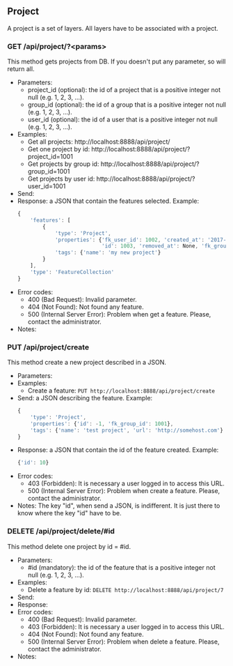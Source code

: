 ## Project

A project is a set of layers. All layers have to be associated with a project.


### GET /api/project/?\<params>

This method gets projects from DB. If you doesn't put any parameter, so will return all.
- Parameters:
    - project_id (optional): the id of a project that is a positive integer not null (e.g. 1, 2, 3, ...).
    - group_id (optional): the id of a group that is a positive integer not null (e.g. 1, 2, 3, ...).
    - user_id (optional): the id of a user that is a positive integer not null (e.g. 1, 2, 3, ...).
- Examples:
     - Get all projects: http://localhost:8888/api/project/
     - Get one project by id: http://localhost:8888/api/project/?project_id=1001
     - Get projects by group id: http://localhost:8888/api/project/?group_id=1001
     - Get projects by user id: http://localhost:8888/api/project/?user_id=1001
- Send:
- Response: a JSON that contain the features selected. Example:
    ```javascript
    {
        'features': [
            {
                'type': 'Project',
                'properties': {'fk_user_id': 1002, 'created_at': '2017-12-23 00:00:00',
                               'id': 1003, 'removed_at': None, 'fk_group_id': 1002},
                'tags': {'name': 'my new project'}
            }
        ],
        'type': 'FeatureCollection'
    }
    ```
- Error codes:
    - 400 (Bad Request): Invalid parameter.
    - 404 (Not Found): Not found any feature.
    - 500 (Internal Server Error): Problem when get a feature. Please, contact the administrator.
- Notes:


### PUT /api/project/create

This method create a new project described in a JSON.
- Parameters:
- Examples:
     - Create a feature: ```PUT http://localhost:8888/api/project/create```
- Send: a JSON describing the feature. Example:
    ```javascript
    {
        'type': 'Project',
        'properties': {'id': -1, 'fk_group_id': 1001},
        'tags': {'name': 'test project', 'url': 'http://somehost.com'}
    }
    ```
- Response: a JSON that contain the id of the feature created. Example:
    ```javascript
    {'id': 10}
    ```
- Error codes:
    - 403 (Forbidden): It is necessary a user logged in to access this URL.
    - 500 (Internal Server Error): Problem when create a feature. Please, contact the administrator.
- Notes: The key "id", when send a JSON, is indifferent. It is just there to know where the key "id" have to be.


<!-- PUT /api/project/update -->


### DELETE /api/project/delete/#id

This method delete one project by id = #id.
- Parameters:
    - #id (mandatory): the id of the feature that is a positive integer not null (e.g. 1, 2, 3, ...).
- Examples:
     - Delete a feature by id: ```DELETE http://localhost:8888/api/project/7```
- Send:
- Response:
- Error codes:
    - 400 (Bad Request): Invalid parameter.
    - 403 (Forbidden): It is necessary a user logged in to access this URL.
    - 404 (Not Found): Not found any feature.
    - 500 (Internal Server Error): Problem when delete a feature. Please, contact the administrator.
- Notes:
